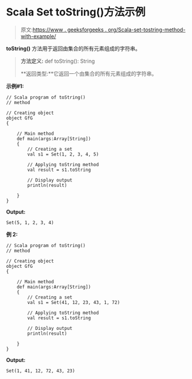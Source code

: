 # Scala Set toString()方法示例

> 原文:[https://www . geeksforgeeks . org/Scala-set-tostring-method-with-example/](https://www.geeksforgeeks.org/scala-set-tostring-method-with-example/)

**toString()** 方法用于返回由集合的所有元素组成的字符串。

> **方法定义:** def toString(): String
> 
> **返回类型:**它返回一个由集合的所有元素组成的字符串。

**示例#1:**

```
// Scala program of toString() 
// method 

// Creating object 
object GfG 
{ 

    // Main method 
    def main(args:Array[String]) 
    { 
        // Creating a set 
        val s1 = Set(1, 2, 3, 4, 5) 

        // Applying toString method 
        val result = s1.toString

        // Display output
        println(result)

    } 
} 
```

**Output:**

```
Set(5, 1, 2, 3, 4)

```

**例 2:**

```
// Scala program of toString() 
// method 

// Creating object 
object GfG 
{ 

    // Main method 
    def main(args:Array[String]) 
    { 
        // Creating a set 
        val s1 = Set(41, 12, 23, 43, 1, 72) 

        // Applying toString method 
        val result = s1.toString

        // Display output
        println(result)

    } 
} 
```

**Output:**

```
Set(1, 41, 12, 72, 43, 23)

```
